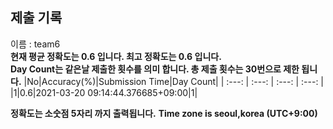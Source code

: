 


  
## 제출 기록  
이름 : team6  
**현재 평균 정확도는 0.6 입니다. 최고 정확도는 0.6 입니다.**  
**Day Count는 같은날 제출한 횟수를 의미 합니다. 총 제출 횟수는 30번으로 제한 됩니다.**
|No|Accuracy(%)|Submission Time|Day Count|
| :---: | :---: | :---: | :---: |
|1|0.6|2021-03-20 09:14:44.376685+09:00|1|


**정확도는 소숫점 5자리 까지 출력됩니다.**
**Time zone is seoul,korea (UTC+9:00)**
